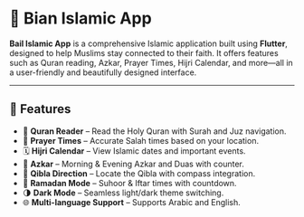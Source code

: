 # 🕌 Bian Islamic App

**Bail Islamic App** is a comprehensive Islamic application built using **Flutter**, designed to help Muslims stay connected to their faith. It offers features such as Quran reading, Azkar, Prayer Times, Hijri Calendar, and more—all in a user-friendly and beautifully designed interface.

---

## 🌟 Features

- 📖 **Quran Reader** – Read the Holy Quran with Surah and Juz navigation.
- 🕋 **Prayer Times** – Accurate Salah times based on your location.
- 🗓️ **Hijri Calendar** – View Islamic dates and important events.
- 🔄 **Azkar** – Morning & Evening Azkar and Duas with counter.
- 📍 **Qibla Direction** – Locate the Qibla with compass integration.
- 🌙 **Ramadan Mode** – Suhoor & Iftar times with countdown.
- 🌗 **Dark Mode** – Seamless light/dark theme switching.
- 🌐 **Multi-language Support** – Supports Arabic and English.


